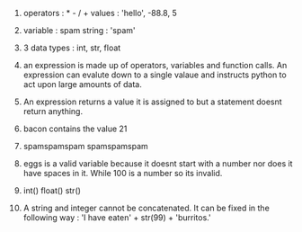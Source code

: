 1. operators : * - / +
   values : 'hello', -88.8, 5
   
2. variable : spam
   string : 'spam'

3. 3 data types : int, str, float

4. an expression is made up of operators, variables and function calls. An expression can evalute down to a single valaue and instructs python to act upon large amounts of data.

5. An expression returns a value it is assigned to but a statement doesnt return anything. 

6. bacon contains the value 21

7. spamspamspam
   spamspamspam
   
8. eggs is a valid variable because it doesnt start with a number nor does it have spaces in it. While 100 is a number so its invalid.

9. int()
   float()
   str()
   
10. A string and integer cannot be concatenated. 
    It can be fixed in the following way : 'I have eaten' + str(99) + 'burritos.'
    

